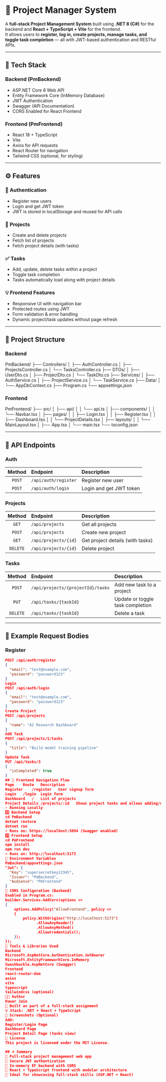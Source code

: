 # 🧩 Project Manager System

A **full-stack Project Management System** built using **.NET 8 (C#)** for the backend and **React + TypeScript + Vite** for the frontend.  
It allows users to **register, log in, create projects, manage tasks, and toggle task completion** — all with JWT-based authentication and RESTful APIs.

---

## 🚀 Tech Stack

### **Backend (PmBackend)**
- ASP.NET Core 8 Web API  
- Entity Framework Core (InMemory Database)  
- JWT Authentication  
- Swagger (API Documentation)  
- CORS Enabled for React Frontend  

### **Frontend (PmFrontend)**
- React 18 + TypeScript  
- Vite  
- Axios for API requests  
- React Router for navigation  
- Tailwind CSS (optional, for styling)

---

## ⚙️ Features

### 👤 **Authentication**
- Register new users  
- Login and get JWT token  
- JWT is stored in localStorage and reused for API calls  

### 📁 **Projects**
- Create and delete projects  
- Fetch list of projects  
- Fetch project details (with tasks)  

### ✅ **Tasks**
- Add, update, delete tasks within a project  
- Toggle task completion  
- Tasks automatically load along with project details  

### 💡 **Frontend Features**
- Responsive UI with navigation bar  
- Protected routes using JWT  
- Form validation & error handling  
- Dynamic project/task updates without page refresh  

---

## 🧱 Project Structure

### **Backend**
PmBackend/
├── Controllers/
│ ├── AuthController.cs
│ ├── ProjectsController.cs
│ └── TasksController.cs
├── DTOs/
│ ├── UserDto.cs
│ ├── ProjectDto.cs
│ └── TaskDto.cs
├── Services/
│ ├── AuthService.cs
│ ├── ProjectService.cs
│ └── TaskService.cs
├── Data/
│ └── AppDbContext.cs
├── Program.cs
└── appsettings.json

### **Frontend**
PmFrontend/
├── src/
│ ├── api/
│ │ └── api.ts
│ ├── components/
│ │ └── Navbar.tsx
│ ├── pages/
│ │ ├── Login.tsx
│ │ ├── Register.tsx
│ │ ├── Dashboard.tsx
│ │ └── ProjectDetails.tsx
│ ├── layouts/
│ │ └── MainLayout.tsx
│ ├── App.tsx
│ └── main.tsx
└── tsconfig.json

---

## 🔑 API Endpoints

### **Auth**
| Method | Endpoint | Description |
|:------:|:---------|:-------------|
| `POST` | `/api/auth/register` | Register new user |
| `POST` | `/api/auth/login` | Login and get JWT token |

### **Projects**
| Method | Endpoint | Description |
|:------:|:----------|:-------------|
| `GET` | `/api/projects` | Get all projects |
| `POST` | `/api/projects` | Create new project |
| `GET` | `/api/projects/{id}` | Get project details (with tasks) |
| `DELETE` | `/api/projects/{id}` | Delete project |

### **Tasks**
| Method | Endpoint | Description |
|:------:|:----------|:-------------|
| `POST` | `/api/projects/{projectId}/tasks` | Add new task to a project |
| `PUT` | `/api/tasks/{taskId}` | Update or toggle task completion |
| `DELETE` | `/api/tasks/{taskId}` | Delete a task |

---

## 🧠 Example Request Bodies

### **Register**
```json
POST /api/auth/register
{
  "email": "test@example.com",
  "password": "password123"
}
Login
POST /api/auth/login
{
  "email": "test@example.com",
  "password": "password123"
}
Create Project
POST /api/projects
{
  "name": "AI Research Dashboard"
}
Add Task
POST /api/projects/1/tasks
{
  "title": "Build model training pipeline"
}
Update Task
PUT /api/tasks/3
{
  "isCompleted": true
}
## 🧭 Frontend Navigation Flow
Page	Route	Description
Register	/register	User signup form
Login	/login	Login form
Dashboard	/	List of projects
Project Details	/projects/:id	Shows project tasks and allows adding/updating/deleting
⚡ Running Locally
1️⃣ Backend Setup
cd PmBackend
dotnet restore
dotnet run
➡️ Runs on: https://localhost:5094 (Swagger enabled)
2️⃣ Frontend Setup
cd PmFrontend
npm install
npm run dev
➡️ Runs on: http://localhost:5173
🔐 Environment Variables
PmBackend/appsettings.json
"Jwt": {
  "Key": "supersecretkey12345",
  "Issuer": "PmBackend",
  "Audience": "PmFrontend"
}
🔄 CORS Configuration (Backend)
Enabled in Program.cs:
builder.Services.AddCors(options =>
{
    options.AddPolicy("AllowFrontend", policy =>
    {
        policy.WithOrigins("http://localhost:5173")
              .AllowAnyHeader()
              .AllowAnyMethod()
              .AllowCredentials();
    });
});
🧰 Tools & Libraries Used
Backend
Microsoft.AspNetCore.Authentication.JwtBearer
Microsoft.EntityFrameworkCore.InMemory
Swashbuckle.AspNetCore (Swagger)
Frontend
react-router-dom
axios
vite
typescript
tailwindcss (optional)
🧑‍💻 Author
Kuwar Jain
📍 Built as part of a full-stack assignment
💡 Stack: .NET + React + TypeScript
📸 Screenshots (Optional)
Add:
Register/Login Page
Dashboard Page
Project Detail Page (tasks view)
🧾 License
This project is licensed under the MIT License.

## ⭐ Summary
🔹 Full-stack project management web app
🔹 Secure JWT authentication
🔹 In-memory EF backend with CORS
🔹 React + TypeScript frontend with modular architecture
🔹 Ideal for showcasing full-stack skills (ASP.NET + React)